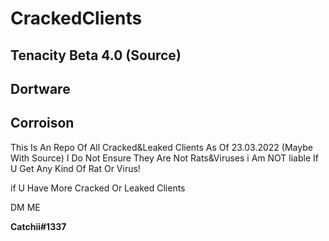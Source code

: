# CrackedClients

## Tenacity Beta 4.0 (Source)
## Dortware
## Corroison

This Is An Repo Of All Cracked&Leaked Clients As Of 23.03.2022 (Maybe With Source)
I Do Not Ensure They Are Not Rats&Viruses
i Am NOT liable If U Get Any Kind Of Rat Or Virus!



if U Have More Cracked Or Leaked Clients

DM ME

**Catchii#1337**

